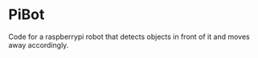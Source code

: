 # PiBot
Code for a raspberrypi robot that detects objects in front of it and moves away accordingly.

